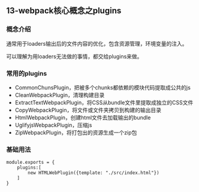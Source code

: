 ## 13-webpack核心概念之plugins

### 概念介绍

通常用于loaders输出后的文件内容的优化，包含资源管理，环境变量的注入。

可以理解为用loaders无法做的事情，都交给plugins来做。

### 常用的plugins

- CommonChunsPlugin，把被多个chunks都依赖的模块代码提取成公共的js
- CleanWebpackPlugin，清理构建目录
- ExtractTextWebpackPlugin，将CSS从bundle文件里提取成独立的CSS文件
- CopyWebpackPlugin，将文件或文件夹拷贝到构建的输出目录
- HtmlWebpackPlugin，创建html文件去加载输出的bundle
- UglifyjsWebpackPlugin，压缩js
- ZipWebpackPlugin，将打包出的资源生成一个zip包

### 基础用法

```
module.exports = {
	plugins:[
		new HTMLWebPlugin({template: "./src/index.html"})
	]
}	
```
